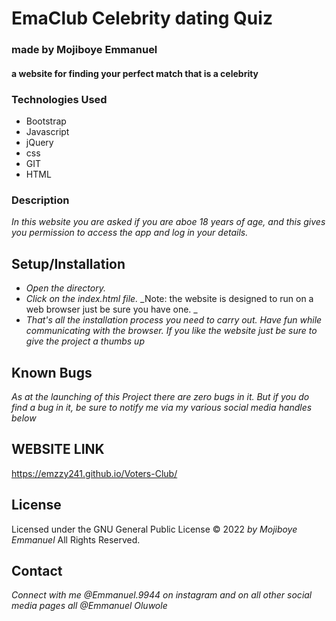 # EmaClub Celebrity dating Quiz

### made by Mojiboye Emmanuel

#### a website for finding your perfect match that is a celebrity

### Technologies Used
* Bootstrap
* Javascript
* jQuery
* css
* GIT
* HTML

### Description
_In this website you are asked if you are aboe 18 years of age, and this gives you permission to access the app and log in your details._

## Setup/Installation
* _Open the directory._
* _Click on the index.html file._
_Note: the website is designed to run on a web browser just be sure you have one. _
* _That's all the installation process you need to carry out. Have fun while communicating with the browser. If you like the website just be sure to give the project a thumbs up_

## Known Bugs
_As at the launching of this Project there are zero bugs in it. But if you do find a bug in it, be sure to notify me via my various social media handles below_

## WEBSITE LINK
https://emzzy241.github.io/Voters-Club/

## License 
Licensed under the GNU General Public License 
© 2022 _by Mojiboye Emmanuel_ All Rights Reserved.

## Contact
_Connect with me @Emmanuel.9944 on instagram and on all other social media pages all @Emmanuel Oluwole_

